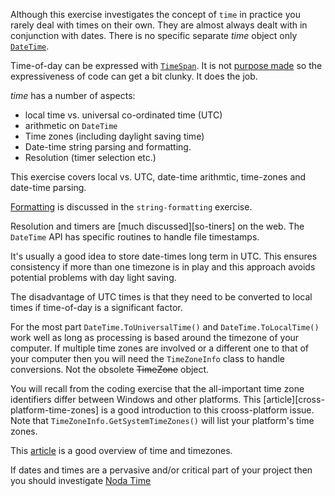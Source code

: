 Although this exercise investigates the concept of `time` in practice you rarely deal with times on their own. They are almost always dealt with in conjunction with dates. There is no specific separate _time_ object only [`DateTime`][date-time].

Time-of-day can be expressed with [`TimeSpan`][time-span]. It is not [purpose made][skeet-time-of-day] so the expressiveness of code can get a bit clunky. It does the job.

_time_ has a number of aspects:

- local time vs. universal co-ordinated time (UTC)
- arithmetic on `DateTime`
- Time zones (including daylight saving time)
- Date-time string parsing and formatting.
- Resolution (timer selection etc.)

This exercise covers local vs. UTC, date-time arithmtic, time-zones and date-time parsing.

[Formatting][date-string-formatting] is discussed in the `string-formatting` exercise.

Resolution and timers are [much discussed][so-tiners] on the web. The `DateTime` API has specific routines to handle file timestamps.

It's usually a good idea to store date-times long term in UTC. This ensures consistency if more than one timezone is in play and this approach avoids potential problems with day light saving.

The disadvantage of UTC times is that they need to be converted to local times if time-of-day is a significant factor.

For the most part `DateTime.ToUniversalTime()` and `DateTime.ToLocalTime()` work well as long as processing is based around the timezone of your computer. If multiple time zones are involved or a different one to that of your computer then you will need the `TimeZoneInfo` class to handle conversions. Not the obsolete ~~TimeZone~~ object.

You will recall from the coding exercise that the all-important time zone identifiers differ between Windows and other platforms. This [article][cross-platform-time-zones] is a good introduction to this crooss-platform issue. Note that `TimeZoneInfo.GetSystemTimeZones()` will list your platform's time zones.

This [article][time-overview] is a good overview of time and timezones.

If dates and times are a pervasive and/or critical part of your project then you should investigate [Noda Time][noda-time]

[so-timers]: https://stackoverflow.com/questions/10317088/why-there-are-5-versions-of-timer-classes-in-net
[cross-platforms-time-zones]: https://devblogs.microsoft.com/dotnet/cross-platform-time-zones-with-net-core/
[skeet-time-of-day]: https://stackoverflow.com/a/2037375/96167
[time-overview]: https://docs.microsoft.com/en-us/dotnet/standard/datetime/
[date-time]: https://docs.microsoft.com/en-us/dotnet/api/system.datetime?view=netcore-3.1
[noda-time]: https://nodatime.org/
[date-string-formatting]: https://docs.microsoft.com/en-us/dotnet/standard/base-types/standard-date-and-time-format-strings
[time-span]: https://docs.microsoft.com/en-us/dotnet/api/system.timespan?view=netcore-2.0
